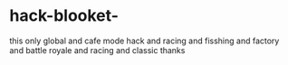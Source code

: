 # hack-blooket-
this only global and cafe mode hack and racing and fisshing and factory and battle royale and racing and classic
thanks 
